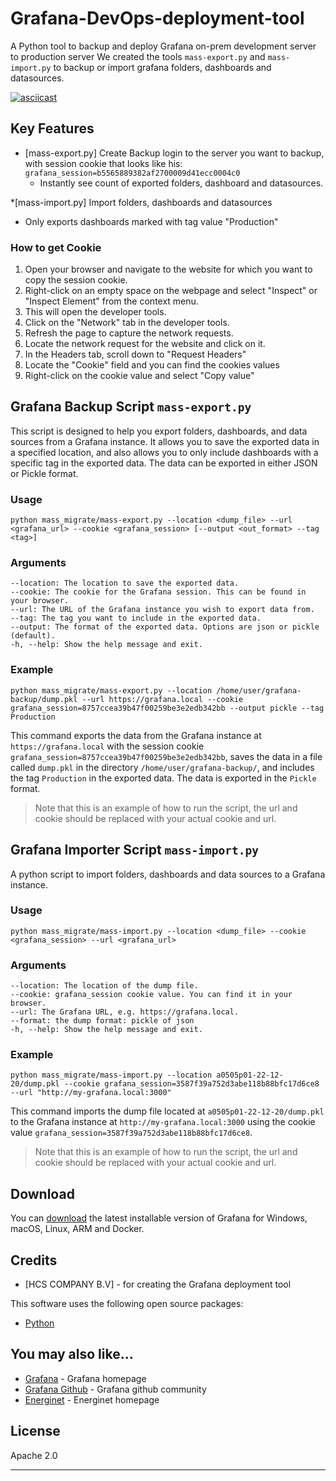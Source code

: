 # Grafana-DevOps-deployment-tool
A Python tool to backup and deploy Grafana on-prem development server to production server
We created the tools `mass-export.py` and `mass-import.py` to backup or import grafana folders, dashboards and datasources.


[![asciicast](https://asciinema.org/a/FlzX53RxfgBrp4qncM7iEekLj.svg)](https://asciinema.org/a/FlzX53RxfgBrp4qncM7iEekLj)


## Key Features

* [mass-export.py] Create Backup login to the server you want to backup, with session cookie that looks like his: `grafana_session=b5565889382af2700009d41ecc0004c0`
  - Instantly see count of exported folders, dashboard and datasources. 
  
 *[mass-import.py] Import folders, dashboards and datasources  
  - Only exports dashboards marked with tag value "Production"
  
### How to get Cookie

1. Open your browser and navigate to the website for which you want to copy the session cookie.
2. Right-click on an empty space on the webpage and select "Inspect" or "Inspect Element" from the context menu.
3. This will open the developer tools.
4. Click on the "Network" tab in the developer tools.
5. Refresh the page to capture the network requests.
6. Locate the network request for the website and click on it.
7. In the Headers tab, scroll down to "Request Headers"
8. Locate the "Cookie" field and you can find the cookies values
9. Right-click on the cookie value and select "Copy value"


## Grafana Backup Script `mass-export.py`
This script is designed to help you export folders, dashboards, and data sources from a Grafana instance. It allows you to save the exported data in a specified location, and also allows you to only include dashboards with a specific tag in the exported data. The data can be exported in either JSON or Pickle format.

### Usage
```
python mass_migrate/mass-export.py --location <dump_file> --url <grafana_url> --cookie <grafana_session> [--output <out_format> --tag <tag>]
```
### Arguments
```
--location: The location to save the exported data.
--cookie: The cookie for the Grafana session. This can be found in your browser.
--url: The URL of the Grafana instance you wish to export data from.
--tag: The tag you want to include in the exported data.
--output: The format of the exported data. Options are json or pickle (default).
-h, --help: Show the help message and exit.
```

### Example
```
python mass_migrate/mass-export.py --location /home/user/grafana-backup/dump.pkl --url https://grafana.local --cookie grafana_session=8757ccea39b47f00259be3e2edb342bb --output pickle --tag Production
```
This command exports the data from the Grafana instance at `https://grafana.local` with the session cookie `grafana_session=8757ccea39b47f00259be3e2edb342bb`, saves the data in a file called `dump.pkl` in the directory `/home/user/grafana-backup/`, and includes the tag `Production` in the exported data. The data is exported in the `Pickle` format.

> Note that this is an example of how to run the script, the url and cookie should be replaced with your actual cookie and url.


## Grafana Importer Script `mass-import.py`
A python script to import folders, dashboards and data sources to a Grafana instance.

### Usage
```
python mass_migrate/mass-import.py --location <dump_file> --cookie <grafana_session> --url <grafana_url>
```

### Arguments
```
--location: The location of the dump file.
--cookie: grafana_session cookie value. You can find it in your browser.
--url: The Grafana URL, e.g. https://grafana.local.
--format: the dump format: pickle of json
-h, --help: Show the help message and exit.
```

### Example
```
python mass_migrate/mass-import.py --location a0505p01-22-12-20/dump.pkl --cookie grafana_session=3587f39a752d3abe118b88bfc17d6ce8 --url "http://my-grafana.local:3000"
```
This command imports the dump file located at `a0505p01-22-12-20/dump.pkl` to the Grafana instance at `http://my-grafana.local:3000` using the cookie value `grafana_session=3587f39a752d3abe118b88bfc17d6ce8`.

> Note that this is an example of how to run the script, the url and cookie should be replaced with your actual cookie and url.



## Download

You can [download](https://grafana.com/grafana/download) the latest installable version of Grafana for Windows, macOS, Linux, ARM and Docker.

## Credits

- [HCS COMPANY B.V] - for creating the Grafana deployment tool 

This software uses the following open source packages:

- [Python](http://electron.atom.io/)


## You may also like...

- [Grafana](https://www.grafana.com) - Grafana homepage
- [Grafana Github](https://github.com/grafana/grafana) - Grafana github community
- [Energinet](https://www.energinet.dk) - Energinet homepage

## License

Apache 2.0

---
